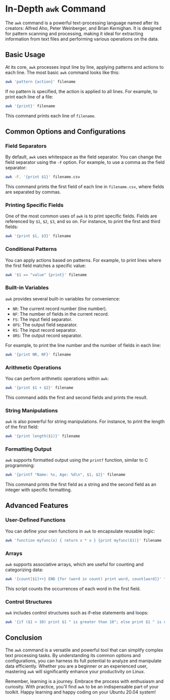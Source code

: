 # In-Depth `awk` Command

The `awk` command is a powerful text-processing language named after its creators: Alfred Aho, Peter Weinberger, and Brian Kernighan. It is designed for pattern scanning and processing, making it ideal for extracting information from text files and performing various operations on the data.

## Basic Usage

At its core, `awk` processes input line by line, applying patterns and actions to each line. The most basic `awk` command looks like this:

```bash
awk 'pattern {action}' filename
```

If no pattern is specified, the action is applied to all lines. For example, to print each line of a file:

```bash
awk '{print}' filename
```

This command prints each line of `filename`.

## Common Options and Configurations

### Field Separators

By default, `awk` uses whitespace as the field separator. You can change the field separator using the `-F` option. For example, to use a comma as the field separator:

```bash
awk -F, '{print $1}' filename.csv
```

This command prints the first field of each line in `filename.csv`, where fields are separated by commas.

### Printing Specific Fields

One of the most common uses of `awk` is to print specific fields. Fields are referenced by `$1`, `$2`, `$3`, and so on. For instance, to print the first and third fields:

```bash
awk '{print $1, $3}' filename
```

### Conditional Patterns

You can apply actions based on patterns. For example, to print lines where the first field matches a specific value:

```bash
awk '$1 == "value" {print}' filename
```

### Built-in Variables

`awk` provides several built-in variables for convenience:

- `NR`: The current record number (line number).
- `NF`: The number of fields in the current record.
- `FS`: The input field separator.
- `OFS`: The output field separator.
- `RS`: The input record separator.
- `ORS`: The output record separator.

For example, to print the line number and the number of fields in each line:

```bash
awk '{print NR, NF}' filename
```

### Arithmetic Operations

You can perform arithmetic operations within `awk`:

```bash
awk '{print $1 + $2}' filename
```

This command adds the first and second fields and prints the result.

### String Manipulations

`awk` is also powerful for string manipulations. For instance, to print the length of the first field:

```bash
awk '{print length($1)}' filename
```

### Formatting Output

`awk` supports formatted output using the `printf` function, similar to C programming:

```bash
awk '{printf "Name: %s, Age: %d\n", $1, $2}' filename
```

This command prints the first field as a string and the second field as an integer with specific formatting.

## Advanced Features

### User-Defined Functions

You can define your own functions in `awk` to encapsulate reusable logic:

```bash
awk 'function myfunc(x) { return x * x } {print myfunc($1)}' filename
```

### Arrays

`awk` supports associative arrays, which are useful for counting and categorizing data:

```bash
awk '{count[$1]++} END {for (word in count) print word, count[word]}' filename
```

This script counts the occurrences of each word in the first field.

### Control Structures

`awk` includes control structures such as if-else statements and loops:

```bash
awk '{if ($1 > 10) print $1 " is greater than 10"; else print $1 " is not greater than 10"}' filename
```

## Conclusion

The `awk` command is a versatile and powerful tool that can simplify complex text processing tasks. By understanding its common options and configurations, you can harness its full potential to analyze and manipulate data efficiently. Whether you are a beginner or an experienced user, mastering `awk` will significantly enhance your productivity on Linux.

Remember, learning is a journey. Embrace the process with enthusiasm and curiosity. With practice, you'll find `awk` to be an indispensable part of your toolkit. Happy learning and happy coding on your Ubuntu 20.04 system!